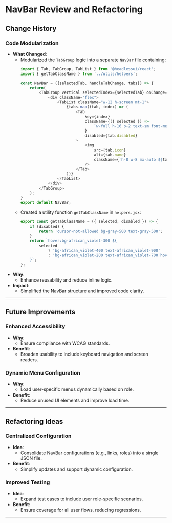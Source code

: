 # **NavBar Review and Refactoring**

## **Change History**

### **Code Modularization**

- **What Changed**:
  - Modularized the `TabGroup` logic into a separate `NavBar` file containing:
    ```javascript
    import { Tab, TabGroup, TabList } from '@headlessui/react';
    import { getTabClassName } from '../utils/helpers';

    const NavBar = ({selectedTab, handleTabChange, tabs}) => {
        return(
            <TabGroup vertical selectedIndex={selectedTab} onChange={handleTabChange}>
                <div className="flex">
                    <TabList className="w-12 h-screen mt-1">
                        {tabs.map((tab, index) => (
                            <Tab
                                key={index}
                                className={({ selected }) =>
                                    `w-full h-16 p-2 text-sm font-medium transition-colors duration-200 ${getTabClassName({ selected, disabled: tab.disabled })}`
                                }
                                disabled={tab.disabled}
                            >
                                <img
                                    src={tab.icon}
                                    alt={tab.name}
                                    className={`h-8 w-8 mx-auto ${tab.disabled ? 'opacity-50' : ''}`}
                                />
                            </Tab>
                        ))}
                    </TabList>
                </div>
            </TabGroup>
        );
    }
    export default NavBar;
    ```
  - Created a utility function `getTabClassName` in `helpers.jsx`:
    ```javascript
    export const getTabClassName = ({ selected, disabled }) => {
        if (disabled) {
            return 'cursor-not-allowed bg-gray-500 text-gray-500';
        }
        return `hover:bg-african_violet-300 ${
            selected
                ? 'bg-african_violet-400 text-african_violet-900'
                : 'bg-african_violet-200 text-african_violet-700 hover:text-african_violet-900'
        }`;
    };
    ```
- **Why**:
  - Enhance reusability and reduce inline logic.
- **Impact**:
  - Simplified the NavBar structure and improved code clarity.

---

## **Future Improvements**

### **Enhanced Accessibility**

- **Why**:
  - Ensure compliance with WCAG standards.
- **Benefit**:
  - Broaden usability to include keyboard navigation and screen readers.

### **Dynamic Menu Configuration**

- **Why**:
  - Load user-specific menus dynamically based on role.
- **Benefit**:
  - Reduce unused UI elements and improve load time.


---

## **Refactoring Ideas**

### **Centralized Configuration**

- **Idea**:
  - Consolidate NavBar configurations (e.g., links, roles) into a single JSON file.
- **Benefit**:
  - Simplify updates and support dynamic configuration.

### **Improved Testing**

- **Idea**:
  - Expand test cases to include user role-specific scenarios.
- **Benefit**:
  - Ensure coverage for all user flows, reducing regressions.

---
